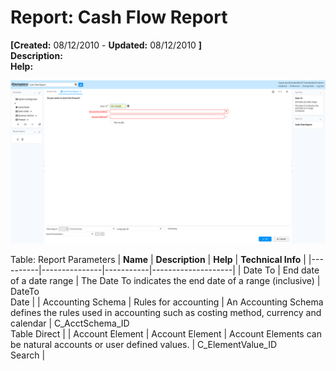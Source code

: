# Report: Cash Flow Report

**[Created:** 08/12/2010 - **Updated:** 08/12/2010 **]**  
**Description:**   
**Help:**   

![](/img/docs/manual/CashFlowReport-Report_iDempiere_v12.0.0.png)

Table: Report Parameters
| **Name** | **Description** | **Help** | **Technical Info** |
|----------|---------------|-----------|--------------------|
| Date To | End date of a date range | The Date To indicates the end date of a range (inclusive) | DateTo<br/>Date | 
| Accounting Schema | Rules for accounting | An Accounting Schema defines the rules used in accounting such as costing method, currency and calendar | C_AcctSchema_ID<br/>Table Direct | 
| Account Element | Account Element | Account Elements can be natural accounts or user defined values. | C_ElementValue_ID<br/>Search | 


